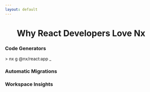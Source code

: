 ```yaml
---
layout: default
---
```


<div class="title-container">
  <h1>Why React Developers Love Nx</h1>
</div>

<div class="mt-12 grid grid-cols-3 gap-8 px-4">
  <!-- Code Generators Box -->
  <div v-click class="feature-box group">
    <div class="icon-wrapper" style="--accent-color: #61DAFB;">
      <i class="i-mdi-code-braces text-4xl"></i>
    </div>
    <h3 class="text-xl font-bold mt-4 mb-2">Code Generators</h3>
    <div class="terminal-window">
      <span class="typing-text">> nx g @nx/react:app</span>
      <span class="cursor">_</span>
    </div>
  </div>

  <!-- Automatic Migrations Box -->
  <div v-click class="feature-box group">
    <div class="icon-wrapper" style="--accent-color: #4CAF50;">
      <i class="i-mdi-update text-4xl rotating"></i>
    </div>
    <h3 class="text-xl font-bold mt-4 mb-2">Automatic Migrations</h3>
    <div class="progress-bar">
      <div class="progress-fill"></div>
    </div>
  </div>

  <!-- Workspace Insights Box -->
  <div v-click class="feature-box group">
    <div class="icon-wrapper" style="--accent-color: #FF4081;">
      <i class="i-mdi-chart-line text-4xl sparkle"></i>
    </div>
    <h3 class="text-xl font-bold mt-4 mb-2">Workspace Insights</h3>
    <div class="graph-animation">
      <svg viewBox="0 0 100 40" class="line-chart">
        <path d="M0,35 L20,25 L40,30 L60,15 L80,20 L100,5" class="chart-line"></path>
      </svg>
    </div>
  </div>
</div>

<style>
.title-container {
  text-align: center;
  margin-top: 2rem;
}

.feature-box {
  @apply bg-gray-800/50 backdrop-blur-sm p-6 rounded-xl border border-gray-700/50 
         transition-all duration-300 hover:transform hover:-translate-y-1 hover:shadow-xl;
}

.icon-wrapper {
  @apply w-16 h-16 rounded-full flex items-center justify-center mb-4 mx-auto
         transition-transform duration-300 bg-opacity-20;
  background-color: var(--accent-color);
}

.group:hover .icon-wrapper {
  @apply transform scale-110;
}

/* Terminal Animation */
.terminal-window {
  @apply bg-black/50 p-3 rounded-lg mt-4 font-mono text-sm;
}

.cursor {
  animation: blink 1s infinite;
}

@keyframes blink {
  0%, 100% { opacity: 1; }
  50% { opacity: 0; }
}

/* Progress Bar Animation */
.progress-bar {
  @apply bg-gray-700 rounded-full h-2 mt-4 overflow-hidden;
}

.progress-fill {
  @apply h-full bg-[#4CAF50] rounded-full;
  animation: fill 3s infinite;
  width: 0%;
}

@keyframes fill {
  0% { width: 0%; }
  100% { width: 100%; }
}

/* Rotating Animation */
.rotating {
  animation: rotate 4s linear infinite;
}

@keyframes rotate {
  from { transform: rotate(0deg); }
  to { transform: rotate(360deg); }
}

/* Chart Animation */
.line-chart {
  @apply w-full h-12 mt-4;
}

.chart-line {
  fill: none;
  stroke: var(--accent-color);
  stroke-width: 2;
  stroke-dasharray: 200;
  stroke-dashoffset: 200;
  animation: draw 3s ease-out forwards infinite;
}

@keyframes draw {
  to {
    stroke-dashoffset: 0;
  }
}

/* Sparkle Animation */
.sparkle {
  animation: sparkle 2s ease-in-out infinite;
}

@keyframes sparkle {
  0%, 100% { transform: scale(1); opacity: 1; }
  50% { transform: scale(1.2); opacity: 0.8; }
}
</style>

<!--
Nx is designed with developer experience in mind, automating repetitive tasks and simplifying maintenance.
From generating boilerplate code to running guided migrations, Nx helps you focus on what you do best: building amazing apps.
-->